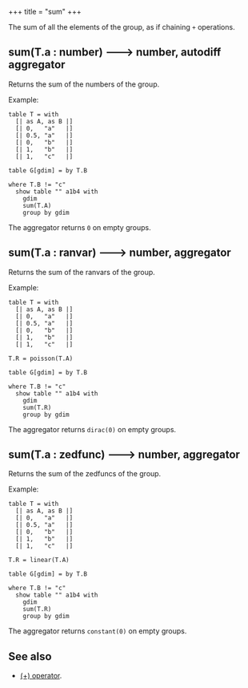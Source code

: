 +++
title = "sum"
+++

The sum of all the elements of the group, as if chaining `+` operations.

## sum(T.a : number) 🡒 number, autodiff aggregator

Returns the sum of the numbers of the group.

Example:

```envision
table T = with
  [| as A, as B |]
  [| 0,   "a"   |]
  [| 0.5, "a"   |]
  [| 0,   "b"   |]
  [| 1,   "b"   |]
  [| 1,   "c"   |]

table G[gdim] = by T.B

where T.B != "c"
  show table "" a1b4 with
    gdim
    sum(T.A)
    group by gdim
```

The aggregator returns `0` on empty groups.

## sum(T.a : ranvar) 🡒 number, aggregator

Returns the sum of the ranvars of the group.

Example:

```envision
table T = with
  [| as A, as B |]
  [| 0,   "a"   |]
  [| 0.5, "a"   |]
  [| 0,   "b"   |]
  [| 1,   "b"   |]
  [| 1,   "c"   |]

T.R = poisson(T.A)

table G[gdim] = by T.B

where T.B != "c"
  show table "" a1b4 with
    gdim
    sum(T.R)
    group by gdim
```

The aggregator returns `dirac(0)` on empty groups.

## sum(T.a : zedfunc) 🡒 number, aggregator

Returns the sum of the zedfuncs of the group.

Example:

```envision
table T = with
  [| as A, as B |]
  [| 0,   "a"   |]
  [| 0.5, "a"   |]
  [| 0,   "b"   |]
  [| 1,   "b"   |]
  [| 1,   "c"   |]

T.R = linear(T.A)

table G[gdim] = by T.B

where T.B != "c"
  show table "" a1b4 with
    gdim
    sum(T.R)
    group by gdim
```

The aggregator returns `constant(0)` on empty groups.

## See also

* [(+) operator](../../_/add/).
